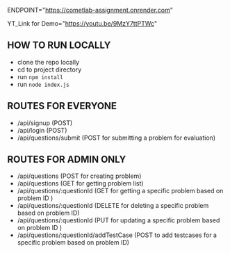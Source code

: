 ENDPOINT="https://cometlab-assignment.onrender.com"

YT_Link for Demo="https://youtu.be/9MzY7ttPTWc"

## HOW TO RUN LOCALLY 
- clone the repo locally 
- cd to project directory
- run `npm install`
- run `node index.js`

## ROUTES FOR EVERYONE
- /api/signup  (POST)
- /api/login (POST)
- /api/questions/submit (POST for submitting a problem for evaluation)

## ROUTES FOR ADMIN ONLY  

- /api/questions (POST for creating problem)
- /api/questions (GET for getting problem list)
- /api/questions/:questionId (GET for getting a specific problem based on problem ID ) 
- /api/questions/:questionId (DELETE for deleting a specific problem based on problem ID)
- /api/questions/:questionId (PUT for updating a specific problem based on problem ID )
- /api/questions/:questionId/addTestCase (POST to add testcases for a specific problem based on problem ID)